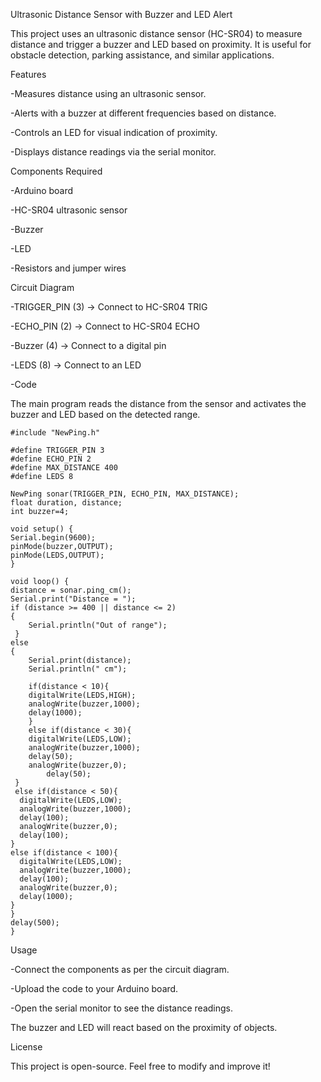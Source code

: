 Ultrasonic Distance Sensor with Buzzer and LED Alert

This project uses an ultrasonic distance sensor (HC-SR04) to measure distance and trigger a buzzer and LED based on proximity. It is useful for obstacle detection, parking assistance, and similar applications.



Features

  -Measures distance using an ultrasonic sensor.

  -Alerts with a buzzer at different frequencies based on distance.

  -Controls an LED for visual indication of proximity.

  -Displays distance readings via the serial monitor.



Components Required

  -Arduino board

  -HC-SR04 ultrasonic sensor

  -Buzzer

  -LED

  -Resistors and jumper wires

 

Circuit Diagram

  -TRIGGER_PIN (3) → Connect to HC-SR04 TRIG

  -ECHO_PIN (2) → Connect to HC-SR04 ECHO

  -Buzzer (4) → Connect to a digital pin

  -LEDS (8) → Connect to an LED

  -Code

 

The main program reads the distance from the sensor and activates the buzzer and LED based on the detected range.

	#include "NewPing.h"

	#define TRIGGER_PIN 3
	#define ECHO_PIN 2
	#define MAX_DISTANCE 400  
	#define LEDS 8

	NewPing sonar(TRIGGER_PIN, ECHO_PIN, MAX_DISTANCE);
	float duration, distance;
	int buzzer=4;

	void setup() {
  	Serial.begin(9600);
  	pinMode(buzzer,OUTPUT);
  	pinMode(LEDS,OUTPUT);
	}

	void loop() {
  	distance = sonar.ping_cm();
  	Serial.print("Distance = ");
  	if (distance >= 400 || distance <= 2)
  	{
    	Serial.println("Out of range");
 	 }
  	else
  	{
    	Serial.print(distance);
    	Serial.println(" cm");

    	if(distance < 10){
      	digitalWrite(LEDS,HIGH);
      	analogWrite(buzzer,1000);
      	delay(1000);
    	}
    	else if(distance < 30){
      	digitalWrite(LEDS,LOW);
      	analogWrite(buzzer,1000);
      	delay(50);
      	analogWrite(buzzer,0);
     	 	delay(50);
   	 }
   	 else if(distance < 50){
      digitalWrite(LEDS,LOW);
      analogWrite(buzzer,1000);
      delay(100);
      analogWrite(buzzer,0);
      delay(100);
    }
    else if(distance < 100){
      digitalWrite(LEDS,LOW);
      analogWrite(buzzer,1000);
      delay(100);
      analogWrite(buzzer,0);
      delay(1000);
    }
  	}
  	delay(500);
	}
 

Usage

  -Connect the components as per the circuit diagram.

  -Upload the code to your Arduino board.

  -Open the serial monitor to see the distance readings.

The buzzer and LED will react based on the proximity of objects.

License

This project is open-source. Feel free to modify and improve it!

